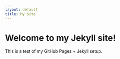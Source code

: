```yaml
---
layout: default
title: My Site
---
```


# Welcome to my Jekyll site!

This is a test of my GitHub Pages + Jekyll setup.


